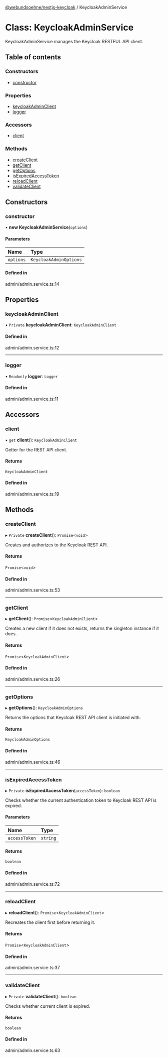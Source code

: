 [@webundsoehne/nestjs-keycloak](../README.md) / KeycloakAdminService

# Class: KeycloakAdminService

KeycloakAdminService manages the Keycloak RESTFUL API client.

## Table of contents

### Constructors

- [constructor](KeycloakAdminService.md#constructor)

### Properties

- [keycloakAdminClient](KeycloakAdminService.md#keycloakadminclient)
- [logger](KeycloakAdminService.md#logger)

### Accessors

- [client](KeycloakAdminService.md#client)

### Methods

- [createClient](KeycloakAdminService.md#createclient)
- [getClient](KeycloakAdminService.md#getclient)
- [getOptions](KeycloakAdminService.md#getoptions)
- [isExpiredAccessToken](KeycloakAdminService.md#isexpiredaccesstoken)
- [reloadClient](KeycloakAdminService.md#reloadclient)
- [validateClient](KeycloakAdminService.md#validateclient)

## Constructors

### constructor

• **new KeycloakAdminService**(`options`)

#### Parameters

| Name      | Type                   |
| :-------- | :--------------------- |
| `options` | `KeycloakAdminOptions` |

#### Defined in

admin/admin.service.ts:14

## Properties

### keycloakAdminClient

• `Private` **keycloakAdminClient**: `KeycloakAdminClient`

#### Defined in

admin/admin.service.ts:12

---

### logger

• `Readonly` **logger**: `Logger`

#### Defined in

admin/admin.service.ts:11

## Accessors

### client

• `get` **client**(): `KeycloakAdminClient`

Getter for the REST API client.

#### Returns

`KeycloakAdminClient`

#### Defined in

admin/admin.service.ts:19

## Methods

### createClient

▸ `Private` **createClient**(): `Promise`<`void`\>

Creates and authorizes to the Keycloak REST API.

#### Returns

`Promise`<`void`\>

#### Defined in

admin/admin.service.ts:53

---

### getClient

▸ **getClient**(): `Promise`<`KeycloakAdminClient`\>

Creates a new client if it does not exists, returns the singleton instance if it does.

#### Returns

`Promise`<`KeycloakAdminClient`\>

#### Defined in

admin/admin.service.ts:26

---

### getOptions

▸ **getOptions**(): `KeycloakAdminOptions`

Returns the options that Keycloak REST API client is initiated with.

#### Returns

`KeycloakAdminOptions`

#### Defined in

admin/admin.service.ts:46

---

### isExpiredAccessToken

▸ `Private` **isExpiredAccessToken**(`accessToken`): `boolean`

Checks whether the current authentication token to Keycloak REST API is expired.

#### Parameters

| Name          | Type     |
| :------------ | :------- |
| `accessToken` | `string` |

#### Returns

`boolean`

#### Defined in

admin/admin.service.ts:72

---

### reloadClient

▸ **reloadClient**(): `Promise`<`KeycloakAdminClient`\>

Recreates the client first before returning it.

#### Returns

`Promise`<`KeycloakAdminClient`\>

#### Defined in

admin/admin.service.ts:37

---

### validateClient

▸ `Private` **validateClient**(): `boolean`

Checks whether current client is expired.

#### Returns

`boolean`

#### Defined in

admin/admin.service.ts:63
